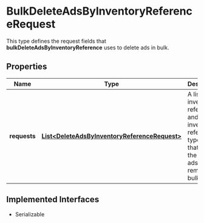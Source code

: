 

# BulkDeleteAdsByInventoryReferenceRequest

This type defines the request fields that <b>bulkDeleteAdsByInventoryReference</b> uses to delete ads in bulk.
## Properties

Name | Type | Description | Notes
------------ | ------------- | ------------- | -------------
**requests** | [**List&lt;DeleteAdsByInventoryReferenceRequest&gt;**](DeleteAdsByInventoryReferenceRequest.md) | A list of inventory referenceID and inventory reference type pairs that specify the set of ads to remove in bulk. |  [optional]


## Implemented Interfaces

* Serializable


